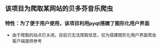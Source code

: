 ## 该项目为爬取某网站的贝多芬音乐爬虫

### 特性：为了便于用户使用，该项目利用pyqt搭建了图形化用户界面

* 由于爬取的站点已关闭，目前已无法爬取信息，仅为搭建图形化用户界面爬虫客户端提供参考
